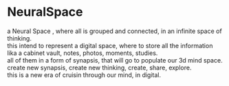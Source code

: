# NeuralSpace
a Neural Space , where all is grouped and connected, in an infinite space of thinking.
<br>
this intend to represent a digital space, where to store all the information lika a cabinet vault, notes, photos, moments, studies. 
<br>
all of them in a form of synapsis, that will go to populate our 3d mind space.
<br>
create new synapsis, create new thinking, create, share, explore. 
<br>
this is a new era of cruisin through our mind, in digital.
